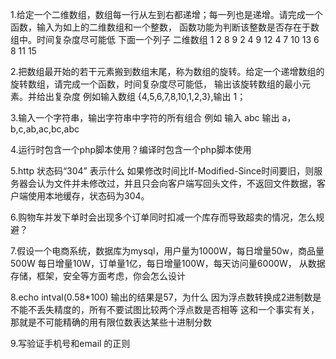 1.给定一个二维数组，数组每一行从左到右都递增；每一列也是递增。请完成一个函数，输入为如上的二维数组和一个整数，
函数功能为判断该整数是否存在于数组中。时间复杂度尽可能低
下面一个列子
二维数组
 1 2 8 9
 2 4 9 12
 4 7 10 13
 6 8 11 15


2.把数组最开始的若干元素搬到数组末尾，称为数组的旋转。给定一个递增数组的旋转数组，请完成一个函数，时间复杂度尽可能低，
输出该旋转数组的最小元素。并给出复杂度
例如输入数组 {4,5,6,7,8,10,1,2,3},输出 1；


3.输入一个字符串，输出字符串中字符的所有组合
例如
 输入 abc
 输出 a，b,c,ab,ac,bc,abc

4.运行时包含一个php脚本使用？编译时包含一个php脚本使用

5.http 状态码“304” 表示什么
如果修改时间比If-Modified-Since时间要旧，则服务器会认为文件并未修改过，并且只会向客户端写回头文件，不返回文件数据，客户端使用本地缓存，状态码为304。


6.购物车并发下单时会出现多个订单同时扣减一个库存而导致超卖的情况，怎么规避？

7.假设一个电商系统，数据库为mysql，用户量为1000W，每日增量50w，商品量500W
每日增量10W，订单量1亿，每日增量100W，每天访问量6000W，
从数据存储，框架，安全等方面考虑，你会怎么设计

8.echo intval(0.58*100) 输出的结果是57，为什么
因为浮点数转换成2进制数是不能不丢失精度的，所有不要试图比较两个浮点数是否相等
这和一个事实有关，那就是不可能精确的用有限位数表达某些十进制分数


9.写验证手机号和email 的正则

